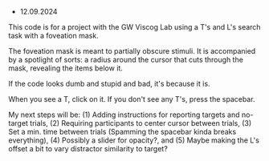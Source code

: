 - 12.09.2024

This code is for a project with the GW Viscog Lab using a T's and L's search task with a foveation mask.

The foveation mask is meant to partially obscure stimuli. It is accompanied by a spotlight of sorts: a radius around the cursor that cuts through the mask, revealing the items below it.

If the code looks dumb and stupid and bad, it's because it is.

When you see a T, click on it. If you don't see any T's, press the spacebar.

My next steps will be: 
(1) Adding instructions for reporting targets and no-target trials, 
(2) Requiring participants to center cursor between trials, 
(3) Set a min. time between trials (Spamming the spacebar kinda breaks everything), 
(4) Possibly a slider for opacity?, and 
(5) Maybe making the L's offset a bit to vary distractor similarity to target?
